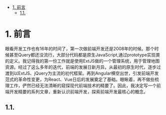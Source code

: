 - [1. 前言](#1-前言)
  - [1.1.](#11)


# 1. 前言
眼看开发工作也有16年的时间了，第一次做前端开发还是2008年的时候。那个时候甚至Query都还没流行，大部分代码都是原生JavaScript,通过prototype实现类的定义。我记得我的第一份工作就是使用ExtJS做的一个管理系统，用于管理地图资源。经过了这么多年的迭代，前端的发展日新月异。从最初的原生时代，逐步过渡到以ExtJS、jQuery为主流的初代框架。再到Angular横空出世，引发前端开发范式的革命性变更，为React、Vue日后的发展奠定了基础。眼瞅着，再不做些梳理工作，俨然已经无法清晰的窥探现代前端技术的精要了。因此，我决定写一个前端开发精要的系列文章，重新认识前端开发，探索前端开发最核心的概念。

## 1.1. 